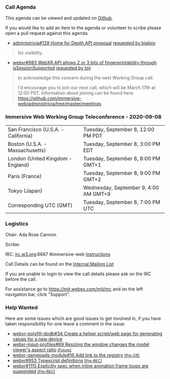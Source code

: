 ### Call Agenda

This agenda can be viewed and updated on [Github](https://github.com/immersive-web/administrivia/blob/main/meetings/wg/2020-09-08-Immersive_Web_Working_Group_Teleconference-agenda.md).

If you would like to add an item to the agenda or volunteer to scribe please open a pull request against this agenda.

* [administrivia#129 Home for Depth API proposal](https://github.com/immersive-web/administrivia/issues/129) [requested by bialpio](https://github.com/immersive-web/administrivia/issues/129#issuecomment-685915584)
> for visibility.

* [webxr#983 WebXR API allows 2 or 3 bits of fingerprintability through isSessionSupported](https://github.com/immersive-web/webxr/issues/983) [requested by toji](https://github.com/immersive-web/webxr/issues/983#issuecomment-598459648)
> to acknowledge this concern during the next Working Group call.
>
>I'd encourage you to join our next call, which will be March 17th at 12:00 PST.  Information about joining can be found here: https://github.com/immersive-web/administrivia/tree/master/meetings

### Immersive Web Working Group Teleconference - 2020-09-08

<table>
<tr><td> San Francisco (U.S.A. - California) <td> Tuesday, September 8, 12:00 PM PDT
<tr><td> Boston (U.S.A. - Massachusetts) <td> Tuesday, September 8, 3:00 PM EDT
<tr><td> London (United Kingdom - England) <td> Tuesday, September 8, 8:00 PM GMT+1
<tr><td> Paris (France) <td> Tuesday, September 8, 9:00 PM GMT+2
<tr><td> Tokyo (Japan) <td> Wednesday, September 9, 4:00 AM GMT+9
<tr><td> Corresponding UTC (GMT) <td> Tuesday, September 8, 7:00 PM UTC
</table>

### Logistics

Chair: Ada Rose Cannon

Scribe:

IRC: [irc.w3.org](http://irc.w3.org/):6667 #immersive-web [Instructions](https://github.com/immersive-web/administrivia/blob/main/IRC.md)

Call Details can be found on the [Internal Mailing List](https://lists.w3.org/Archives/Member/internal-immersive-web/2019Feb/0002.html)

If you are unable to login to view the call details please ask on the IRC before the call.

For assistance go to https://mit.webex.com/mit/mc  and on the left navigation bar, click "Support".

### Help Wanted

Here are some issues which are good issues to get involved in, if you have taken responsibility for one leave a comment in the issue:

- [webvr-polyfill-dpdb#34 Create a helper script/web page for generating values for a new device](https://github.com/immersive-web/webvr-polyfill-dpdb/issues/34)
- [webxr-input-profiles#69 Resizing the window changes the model viewer's aspect ratio](https://github.com/immersive-web/webxr-input-profiles/issues/69) [<small>[Future]</small>](https://api.github.com/repos/immersive-web/webxr-input-profiles/milestones/4)
- [webxr-gamepads-module#16 Add link to the registry](https://github.com/immersive-web/webxr-gamepads-module/issues/16) [<small>[Pre-CR]</small>](https://api.github.com/repos/immersive-web/webxr-gamepads-module/milestones/1)
- [webxr#953 Typescript definitions](https://github.com/immersive-web/webxr/issues/953) [<small>[Pre-REC]</small>](https://api.github.com/repos/immersive-web/webxr/milestones/16)
- [webxr#1115 Explicitly spec when inline animation frame loops are suspended](https://github.com/immersive-web/webxr/issues/1115) [<small>[Pre-REC]</small>](https://api.github.com/repos/immersive-web/webxr/milestones/16)


              
